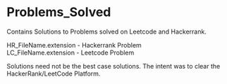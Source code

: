 # Problems_Solved
Contains Solutions to Problems solved on Leetcode and Hackerrank. <br/>

HR_FileName.extension - Hackerrank Problem <br />
LC_FileName.extension - Leetcode Problem <br />

Solutions need not be the best case solutions. The intent was to clear the HackerRank/LeetCode Platform.
